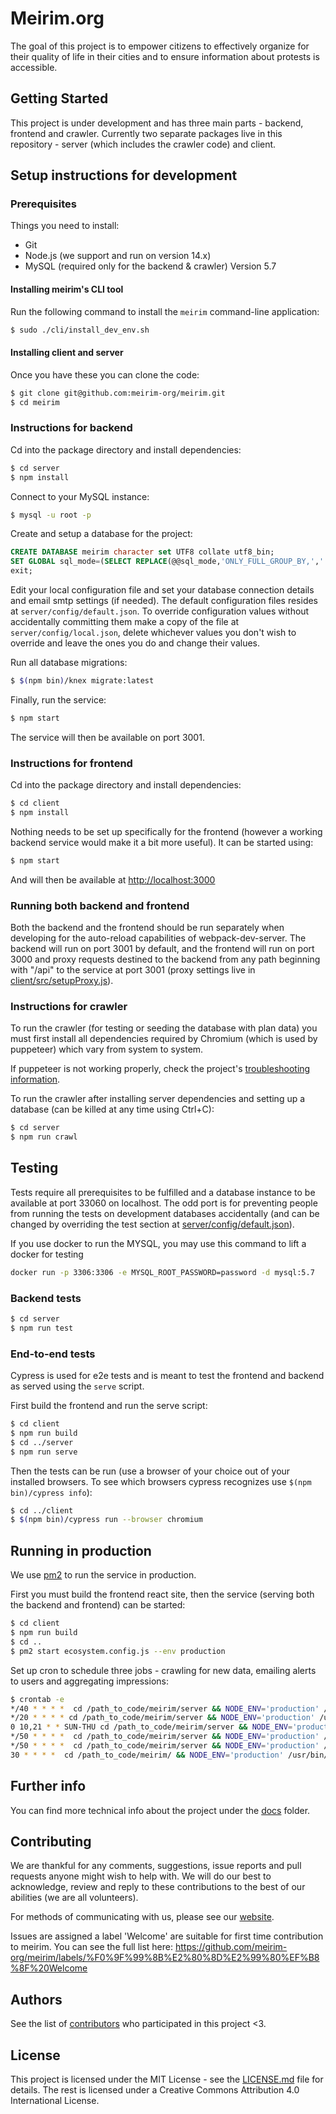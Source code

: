 # Meirim.org

The goal of this project is to empower citizens to effectively organize for their quality of life in their cities and to ensure information about protests is accessible.

## Getting Started

This project is under development and has three main parts - backend, frontend and crawler.
Currently two separate packages live in this repository - server (which includes the crawler code) and client.

## Setup instructions for development

### Prerequisites

Things you need to install:

- Git
- Node.js (we support and run on version 14.x)
- MySQL (required only for the backend & crawler) Version 5.7

#### Installing meirim's CLI tool

Run the following command to install the `meirim` command-line application:

```bash
$ sudo ./cli/install_dev_env.sh
```

#### Installing client and server

Once you have these you can clone the code:

```bash
$ git clone git@github.com:meirim-org/meirim.git
$ cd meirim
```

### Instructions for backend

Cd into the package directory and install dependencies:

```bash
$ cd server
$ npm install
```

Connect to your MySQL instance:

```bash
$ mysql -u root -p
```

Create and setup a database for the project:

```sql
CREATE DATABASE meirim character set UTF8 collate utf8_bin;
SET GLOBAL sql_mode=(SELECT REPLACE(@@sql_mode,'ONLY_FULL_GROUP_BY,',''));
exit;
```

Edit your local configuration file and set your database connection details and email smtp settings (if needed). The default configuration files resides at `server/config/default.json`. To override configuration values without accidentally committing them make a copy of the file at `server/config/local.json`, delete whichever values you don't wish to override and leave the ones you do and change their values.

Run all database migrations:

```bash
$ $(npm bin)/knex migrate:latest
```

Finally, run the service:

```bash
$ npm start
```

The service will then be available on port 3001.

### Instructions for frontend

Cd into the package directory and install dependencies:

```bash
$ cd client
$ npm install
```

Nothing needs to be set up specifically for the frontend (however a working backend service would make it a bit more useful). It can be started using:

```bash
$ npm start
```

And will then be available at [http://localhost:3000](http://localhost:3000)

### Running both backend and frontend

Both the backend and the frontend should be run separately when developing for the auto-reload capabilities of webpack-dev-server.
The backend will run on port 3001 by default, and the frontend will run on port 3000 and proxy requests destined to the backend from any path beginning with "/api" to the service at port 3001 (proxy settings live in [client/src/setupProxy.js](client/src/setupProxy.js)).

### Instructions for crawler

To run the crawler (for testing or seeding the database with plan data) you must first install all dependencies required by Chromium (which is used by puppeteer) which vary from system to system.

If puppeteer is not working properly, check the project's [troubleshooting information](https://github.com/puppeteer/puppeteer/blob/master/docs/troubleshooting.md).

To run the crawler after installing server dependencies and setting up a database (can be killed at any time using Ctrl+C):

```bash
$ cd server
$ npm run crawl
```

## Testing

Tests require all prerequisites to be fulfilled and a database instance to be available at port 33060 on localhost. The odd port is for preventing people from running the tests on development databases accidentally (and can be changed by overriding the test section at [server/config/default.json](server/config/default.json)).

If you use docker to run the MYSQL, you may use this command to lift a docker for testing

```bash
docker run -p 3306:3306 -e MYSQL_ROOT_PASSWORD=password -d mysql:5.7
```

### Backend tests

```bash
$ cd server
$ npm run test
```

### End-to-end tests

Cypress is used for e2e tests and is meant to test the frontend and backend as served using the `serve` script.

First build the frontend and run the serve script:

```bash
$ cd client
$ npm run build
$ cd ../server
$ npm run serve
```

Then the tests can be run (use a browser of your choice out of your installed browsers. To see which browsers cypress recognizes use `$(npm bin)/cypress info`):

```bash
$ cd ../client
$ $(npm bin)/cypress run --browser chromium
```

## Running in production

We use [pm2](https://pm2.keymetrics.io) to run the service in production.

First you must build the frontend react site, then the service (serving both the backend and frontend) can be started:

```bash
$ cd client
$ npm run build
$ cd ..
$ pm2 start ecosystem.config.js --env production
```

Set up cron to schedule three jobs - crawling for new data, emailing alerts to users and aggregating impressions:

```bash
$ crontab -e
*/40 * * * *  cd /path_to_code/meirim/server && NODE_ENV='production' /usr/bin/node /path_to_code/meirim/bin/iplan >> /path_to_code/meirim/server/logs/combined.log
*/20 * * * * cd /path_to_code/meirim/server && NODE_ENV='production' /usr/bin/node /path_to_code/meirim/bin/plan_status_change >> /path_to_code/meirim/server/logs/combined.log 2>&1
0 10,21 * * SUN-THU cd /path_to_code/meirim/server && NODE_ENV='production' /usr/bin/node /path_to_code/meirim/bin/fetch_tree_permit >> /path_to_code/meirim/server/logs/combined.log 2>&1
*/50 * * * *  cd /path_to_code/meirim/server && NODE_ENV='production' /usr/bin/node /path_to_code/meirim/bin/send_emails_trees >> /path_to_code/meirim/logs/combined.log 2>&1
*/50 * * * *  cd /path_to_code/meirim/server && NODE_ENV='production' /usr/bin/node /path_to_code/meirim/bin/send_emails >> /path_to_code/meirim/logs/combined.log 2>&1
30 * * * *  cd /path_to_code/meirim/ && NODE_ENV='production' /usr/bin/node /path_to_code/meirim/bin/aggregate_views >> /path_to_code/meirim/logs/combined.log 2>&1
```

## Further info

You can find more technical info about the project under the [docs](./docs) folder.

## Contributing

We are thankful for any comments, suggestions, issue reports and pull requests anyone might wish to help with.
We will do our best to acknowledge, review and reply to these contributions to the best of our abilities (we are all volunteers).

For methods of communicating with us, please see our [website](https://meirim.org).

Issues are assigned a label 'Welcome' are suitable for first time contribution to meirim. You can see the full list here: https://github.com/meirim-org/meirim/labels/%F0%9F%99%8B%E2%80%8D%E2%99%80%EF%B8%8F%20Welcome

## Authors

See the list of [contributors](https://github.com/meirim-org/meirim/contributors) who participated in this project <3.

## License

This project is licensed under the MIT License - see the [LICENSE.md](LICENSE.md) file for details.
The rest is licensed under a Creative Commons Attribution 4.0 International License.
